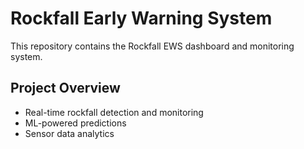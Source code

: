 # Rockfall Early Warning System

This repository contains the Rockfall EWS dashboard and monitoring system.

## Project Overview
- Real-time rockfall detection and monitoring
- ML-powered predictions
- Sensor data analytics
